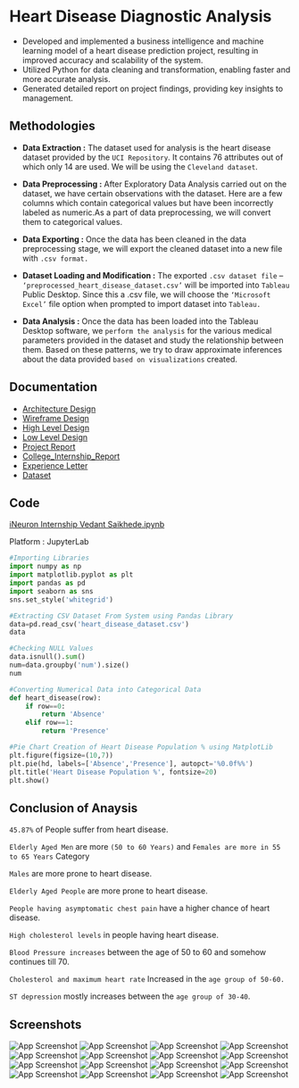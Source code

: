 
# Heart Disease Diagnostic Analysis

- Developed and implemented a business intelligence and machine learning model of a heart disease prediction project, resulting in improved accuracy and scalability of the system.
- Utilized Python for data cleaning and transformation, enabling faster and more accurate analysis.
- Generated detailed report on project findings, providing key insights to management.
## Methodologies 
- **Data Extraction :**
  The dataset used for analysis is the heart disease dataset provided by the `UCI Repository`. It contains 76 attributes out of which only 14 are used. We will be using the `Cleveland dataset`.
- **Data Preprocessing :**
After Exploratory Data Analysis carried out on the dataset, we have certain observations with the dataset. Here are a few columns which contain categorical values but have been incorrectly labeled as numeric.As a part of data preprocessing, we will convert them to categorical values.
- **Data Exporting :**
Once the data has been cleaned in the data preprocessing stage, we will export the cleaned dataset into a new file with `.csv format.`

- **Dataset Loading and Modification :**
The exported `.csv dataset file` – `‘preprocessed_heart_disease_dataset.csv’` will be imported into `Tableau` Public Desktop. Since this a .csv file, we will choose the `‘Microsoft Excel’` file option when prompted to import dataset into `Tableau.`

- **Data Analysis :**
Once the data has been loaded into the Tableau Desktop software, we `perform the analysis` for the various medical parameters provided in the dataset and study the relationship between them. Based on these patterns, we try to draw approximate inferences about the data provided `based on visualizations` created.

## Documentation
- [Architecture Design](https://github.com/VedantSaikhede/Internship_Project/blob/main/Documentation/Architecture_Design.pdf)
- [Wireframe Design](https://github.com/VedantSaikhede/Internship_Project/blob/main/Documentation/Wireframe_Document.pdf)
- [High Level Design](https://github.com/VedantSaikhede/Internship_Project/blob/main/Documentation/High_Level_Design.pdf)
- [Low Level Design](https://github.com/VedantSaikhede/Internship_Project/blob/main/Documentation/Low_Level_Design.pdf)
- [Project Report](https://github.com/VedantSaikhede/iNeuron_Internship_Project/blob/main/Documentation/Projet_Report.pdf)
- [College_Internship_Report](https://github.com/VedantSaikhede/iNeuron_Internship_Project/blob/main/Documentation/Vedant_Internship_Report.pdf)
- [Experience Letter](https://github.com/VedantSaikhede/Internship_Project/blob/main/Documentation/Letter/iNeuron_internship_Experience_Letter.pdf)
- [Dataset](https://github.com/VedantSaikhede/Internship_Project/blob/main/Code/Dataset/heart_disease_dataset.csv)
## Code
[iNeuron Internship Vedant Saikhede.ipynb](https://github.com/VedantSaikhede/iNeuron_Internship_Project/blob/main/Code/iNeuron%20Internship%20Vedant%20Saikhede.ipynb)

Platform : JupyterLab
```python
#Importing Libraries
import numpy as np
import matplotlib.pyplot as plt 
import pandas as pd 
import seaborn as sns 
sns.set_style('whitegrid')

#Extracting CSV Dataset From System using Pandas Library
data=pd.read_csv('heart_disease_dataset.csv')
data

#Checking NULL Values
data.isnull().sum()
num=data.groupby('num').size()
num

#Converting Numerical Data into Categorical Data
def heart_disease(row):
    if row==0:
        return 'Absence'
    elif row==1:
        return 'Presence'

#Pie Chart Creation of Heart Disease Population % using MatplotLib
plt.figure(figsize=(10,7))
plt.pie(hd, labels=['Absence','Presence'], autopct='%0.0f%%')
plt.title('Heart Disease Population %', fontsize=20)
plt.show()
```
## Conclusion of Anaysis 
`45.87%` of People suffer from heart disease.

`Elderly Aged Men` are more `(50 to 60 Years)` and `Females are more in 55 to 65 Years` Category

`Males` are more prone to heart disease.

`Elderly Aged People` are more prone to heart disease.

`People having asymptomatic chest pain` have a higher chance of heart disease.

`High cholesterol levels` in people having heart disease.

`Blood Pressure increases` between the age of 50 to 60 and somehow continues till 70.

`Cholesterol and maximum heart rate` Increased in the `age group of 50-60.`

`ST depression` mostly increases between the `age group of 30-40`.


## Screenshots
![App Screenshot](https://github.com/VedantSaikhede/Internship_Project/blob/main/Screenshot/Screenshot%20(661).png)
![App Screenshot](https://github.com/VedantSaikhede/Internship_Project/blob/main/Screenshot/Screenshot%20(662).png)
![App Screenshot](https://github.com/VedantSaikhede/Internship_Project/blob/main/Screenshot/Screenshot%20(663).png)
![App Screenshot](https://github.com/VedantSaikhede/Internship_Project/blob/main/Screenshot/Screenshot%20(664).png)
![App Screenshot](https://github.com/VedantSaikhede/Internship_Project/blob/main/Screenshot/Screenshot%20(665).png)
![App Screenshot](https://github.com/VedantSaikhede/Internship_Project/blob/main/Screenshot/Screenshot%20(666).png)
![App Screenshot](https://github.com/VedantSaikhede/Internship_Project/blob/main/Screenshot/Screenshot%20(667).png)
![App Screenshot](https://github.com/VedantSaikhede/Internship_Project/blob/main/Screenshot/Screenshot%20(668).png)
![App Screenshot](https://github.com/VedantSaikhede/Internship_Project/blob/main/Screenshot/Screenshot%20(669).png)
![App Screenshot](https://github.com/VedantSaikhede/Internship_Project/blob/main/Screenshot/Screenshot%20(670).png)
![App Screenshot](https://github.com/VedantSaikhede/Internship_Project/blob/main/Screenshot/Screenshot%20(671).png)
![App Screenshot](https://github.com/VedantSaikhede/Internship_Project/blob/main/Screenshot/Screenshot%20(672).png)
![App Screenshot](https://github.com/VedantSaikhede/Internship_Project/blob/main/Screenshot/Screenshot%20(673).png)
![App Screenshot](https://github.com/VedantSaikhede/Internship_Project/blob/main/Screenshot/Screenshot%20(674).png)
![App Screenshot](https://github.com/VedantSaikhede/Internship_Project/blob/main/Screenshot/Screenshot%20(675).png)
![App Screenshot](https://github.com/VedantSaikhede/Internship_Project/blob/main/Screenshot/Screenshot%20(676).png)
